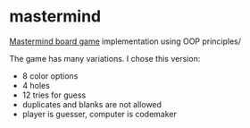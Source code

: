# mastermind

[Mastermind board game](https://en.wikipedia.org/wiki/Mastermind_(board_game)) implementation using OOP principles/

The game has many variations. I chose this version:
- 8 color options
- 4 holes
- 12 tries for guess
- duplicates and blanks are not allowed
- player is guesser, computer is codemaker